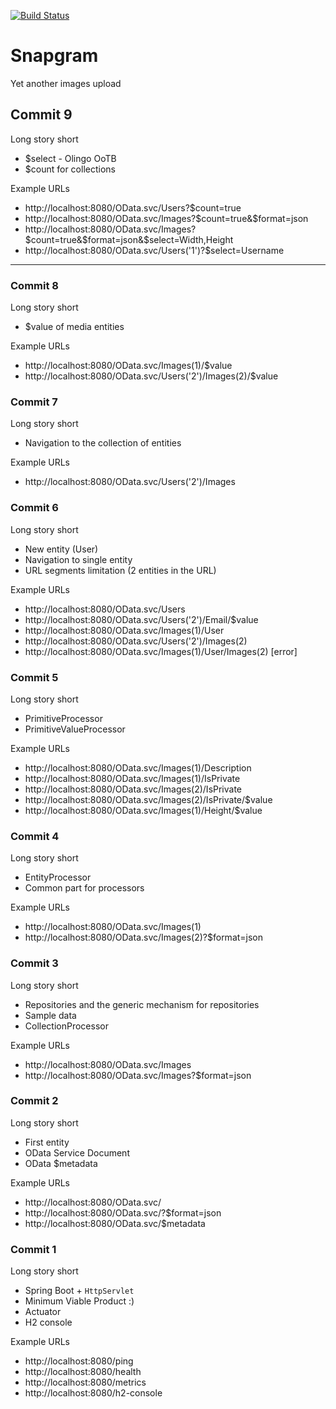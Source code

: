 [![Build Status](https://travis-ci.org/sollersconsulting/confitura2017.svg?branch=master)](https://travis-ci.org/sollersconsulting/confitura2017)

# Snapgram
Yet another images upload

## Commit 9
Long story short
* $select - Olingo OoTB
* $count for collections

Example URLs
* http://localhost:8080/OData.svc/Users?$count=true
* http://localhost:8080/OData.svc/Images?$count=true&$format=json
* http://localhost:8080/OData.svc/Images?$count=true&$format=json&$select=Width,Height
* http://localhost:8080/OData.svc/Users('1')?$select=Username

***

### Commit 8
Long story short
* $value of media entities

Example URLs
* http://localhost:8080/OData.svc/Images(1)/$value
* http://localhost:8080/OData.svc/Users('2')/Images(2)/$value

### Commit 7
Long story short
* Navigation to the collection of entities

Example URLs
* http://localhost:8080/OData.svc/Users('2')/Images

### Commit 6
Long story short
* New entity (User)
* Navigation to single entity
* URL segments limitation (2 entities in the URL)

Example URLs
* http://localhost:8080/OData.svc/Users
* http://localhost:8080/OData.svc/Users('2')/Email/$value
* http://localhost:8080/OData.svc/Images(1)/User
* http://localhost:8080/OData.svc/Users('2')/Images(2)
* http://localhost:8080/OData.svc/Images(1)/User/Images(2) [error]

### Commit 5
Long story short
* PrimitiveProcessor
* PrimitiveValueProcessor

Example URLs
* http://localhost:8080/OData.svc/Images(1)/Description
* http://localhost:8080/OData.svc/Images(1)/IsPrivate
* http://localhost:8080/OData.svc/Images(2)/IsPrivate
* http://localhost:8080/OData.svc/Images(2)/IsPrivate/$value
* http://localhost:8080/OData.svc/Images(1)/Height/$value

### Commit 4
Long story short
* EntityProcessor
* Common part for processors

Example URLs
* http://localhost:8080/OData.svc/Images(1)
* http://localhost:8080/OData.svc/Images(2)?$format=json

### Commit 3
Long story short
* Repositories and the generic mechanism for repositories
* Sample data
* CollectionProcessor

Example URLs
* http://localhost:8080/OData.svc/Images
* http://localhost:8080/OData.svc/Images?$format=json

### Commit 2
Long story short
* First entity
* OData Service Document
* OData $metadata

Example URLs
* http://localhost:8080/OData.svc/
* http://localhost:8080/OData.svc/?$format=json
* http://localhost:8080/OData.svc/$metadata

### Commit 1
Long story short
* Spring Boot + `HttpServlet`
* Minimum Viable Product :)
* Actuator
* H2 console

Example URLs
* http://localhost:8080/ping
* http://localhost:8080/health
* http://localhost:8080/metrics
* http://localhost:8080/h2-console
